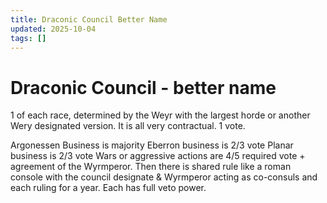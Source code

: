 ```yaml
---
title: Draconic Council Better Name
updated: 2025-10-04
tags: []
---
```


# Draconic Council	- better name


1 of each race, determined by the Weyr with the largest horde or another Wery designated version. It is all very contractual. 1 vote.


Argonessen Business is majority
Eberron business is 2/3 vote
Planar business is 2/3 vote
Wars or aggressive actions are 4/5 required vote + agreement of the Wyrmperor. Then there is shared rule like a roman console with the council designate & Wyrmperor acting as co-consuls and each ruling for a year. Each has full veto power.
